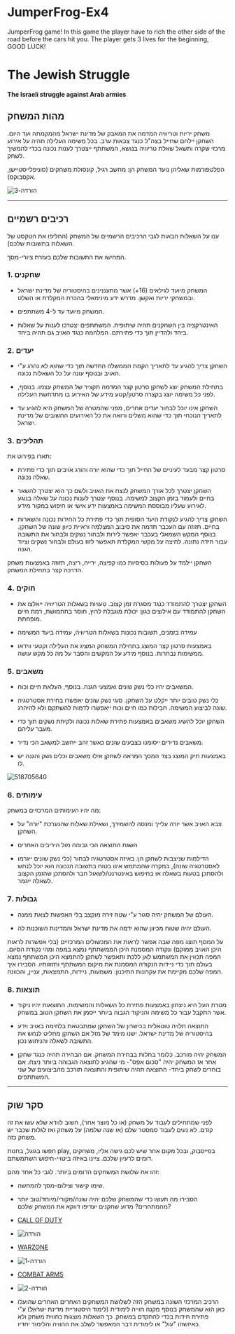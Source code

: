 # JumperFrog-Ex4
JumperFrog game!
In this game the player have to rich the other side of the road before the cars hit you.
The player gets 3 lives for the beginning, 
GOOD LUCK!


# The Jewish Struggle

**The Israeli struggle against Arab armies**

## מהות המשחק
משחק יריות וטריוויה המדמה את המאבק של מדינת ישראל מהמקמתה ועד היום. השחקן יילחם שחייל בצה"ל כנגד צבאות ערב. בכל משימה העלילה תהיה על אירוע מרכזי שקרה ותשאל שאלת טריוויה בנושא, המשתתף ייצטרך לענות נכונה בכדי להמשיך לשחק.

הפלטפורמות שאליהן נועד המשחק הן: מחשב רגיל, קונסולת משחקים (סוניפלייסטיישן, אקסבוקס).

![הורדה-_3_](https://user-images.githubusercontent.com/63556870/139681176-00d0da8a-73ee-4f4c-ad86-3ee7e83aeb48.png)

---


## רכיבים רשמיים

ענו על השאלות הבאות לגבי הרכיבים הרשמיים של המשחק
(החליפו את הטקסט של השאלות בתשובות שלכם).

המחישו את התשובות שלכם בעזרת ציורי-מסך.

### 1. שחקנים

* המשחק מיועד לגילאים (16+) אשר מתעננינים בהיסטוריה של מדינת ישראל ובמשחקי יריות ואקשן. מדרש ידע מינימאלי בהכרת המקלדת או השלט.

* המשחק מיועד עד ל-4 משתתפים.

* האינטרקציה בין השחקנים תהיה שיתופית. המשתתפים יצטרכו לענות על שאלות ביחד ולהדיין תוך כדי פתירתם. המלחמה כנגד האויב גם תהיה ביחד. 

### 2. יעדים

* השחקן צריך להגיע עד לתאריך הקמת הממשלה החדשה תוך כדי שהוא לא נהרג ע"י האויב ובנוסף עונה על כל השאלות נכונה.

* בתחילת המשחק יוצג לשחקן סרטון קצר המדמה תקציר של המשחק עצמו. בנוסף, לפני כל משימה יוצג בקצרה סרטון/קטע מידע של האירוע בו מתרחשת העלילה.

* השחקן אינו יוכל לבחור יעדים אחרים, מפני שהמטרה של המשחק היא להגיע עד לתאריך הנוכחי תוך כדי שהוא משלים ורואה את כל האירועים החשובים של מדינת ישראל.

### 3. תהליכים

תארו בפירוט את:

* סרטון קצר מבעד לעיניים של החייל תוך כדי שהוא יורה והורג אויבים תוך כדי פתירת שאלה נכונה.

* השחקן יצטרך לכל אורך המשחק לנצח את האויב ולשם כך הוא יצטרך להשאר בחיים ולעמוד בזמן הקצוב למשימה. בנוסף יצטרך לענות נכונה על שאלה בנוגע לאירוע שעליו מבוססת המשימה באמצעות ידע אישי או חיפוש במקור מידע.

* השחקן צריך להגיע לנקודת היעד הסופית תוך כדי פתירת כל החידות נכונה והשארות בחיים.
תזוזה עם העכבר תדמה את סיבוב המצלמה וראיית כיוון שונה של השחקן. בנוסף המקש השמאלי בעכבר יאפשר לירות ולבחור נשקים ולבחור את התשובה עבור חידה נתונה.
לחיצה על מקשי המקלדת תאפשר לזוז בעולם ולבחור נשקים וציוד הגנה.

השחקן יילמד על פעולות בסיסיות כמו קפיצה, ירייה, ריצה, תזוזה באמצעות משחק הדרכה קצר בתחילת המשחק.




### 4. חוקים

* השחקן יצטרך להתמודד כנגד מסגרת זמן קצוב. טעויות בשאלות הטריוויה ייאלצו את השחקן להתמודד עם אילוצים כגון: יכולת מוגבלת לרוץ, חוסר בתחמושת, רמת חיים מופחתת.

* עמידה בזמנים, תשובות נכונות בשאלות הטריוויה, עמידה ביעד המשימה

* באמצעות סרטון קצר המוצג בתחילת המשחק המציג את העלילה וקטעי ווידאו ממשימות נבחרות. בנוסף מידע על המקשים והסבר על מה כל מקש עושה.  


### 5. משאבים

* המשאבים יהיו כלי נשק שונים ואמצעי הגנה. בנוסף, העלאת חיים וכוח.

* כלי נשק טובים יותר ייקלט על השחקן. סוגי נשק שונים יאפשרו בחירת אסטרטגיה שונה לביצוע המשימה. חבילות כמו חיים וכוח ייאפשרו לדמות להשתקם ולא להיהרג.

* השחקן יוכל להשיג משאבים באמצעות פתירת שאלות נכונה ולקיחת נשקים תוך כדי מעבר עליהם.

* משאבים נדירים ייסומנו בצבעים שונים כאשר זהב ייחשב למשאב הכי נדיר.

* באמצעות תיק המוצג בצד המסך המראה לשחקן אילו משאבים וכלים נשק והגנה יש לו.

![518705640](https://user-images.githubusercontent.com/63556870/139682310-80650236-cfd7-472d-bdca-0c91f400bfc5.png)


### 6. עימותים

מה יהיו העימותים המרכזיים במשחק:

* צבא האויב אשר יורה עלייך ומנסה להשמידך, ושאילת שאלות שהנערכת "יורה" על השחקן.

* השגת התוצאה הכי גבוהה מול היריבים האחרים

* הדילמות שניצבות לשחקן הן: באיזה אסטרטגיה לבחור (כלי נשק שונים ייגרמו לאסטרטגיה שונה), במקרה שהמתמש אינו בטוח בתשובה הנכונה הוא יוכל לנחש ולהסתכן בטעות בשאלה או בחיפוש באינטרנט/לשאול חבר ולהסתכן שהזמן הקצוב לשאלה ייגמר.  


### 7. גבולות


* העולם של המשחק יהיה סגור ע"י שטח זירה מוקצב בלי האפשות לצאת ממנה.

* העולם יהיה שטוח מכיוון שהוא ידמה את מדינת ישראל והמדינות השוכנות לה.

על המסף תוצג מפה שבה אפשר לראות את המכשולים המרכזיים (בלי אפשרות לראות היכן האויב ממוקם) ונקודה המסמנת היכן הממשתתף נמצא במפה ומהי נקודת הסיום.
המפה תכווין את המשתמש לאן ללכת ותאפשר לשחקן להתמצא היכן המשתתף נמצא בעולם תוך כדי ניידות הנקודה המסמנת את מיקום המשתתף ותזוזותיו.
הסבירו איך המפה שלכם מקיימת את עקרונות התיכנון: משמעות, ניידות, התמצאות, עניין, והכוונה.


### 8. תוצאות

* מטרת העל היא ניצחון באמצעות פתירת כל השאלות והמשימות. התוצאות יהיו ניקוד אשר התקבל עבור כל משימה והניקוד הגבוה ביותר ייסמן את השחקן הטוב במשחק.

* התוצאה תלויה טוטאלית בכישרון של השחקן שמתבטאת בלחימה באויב וידע בהיסטוריה של מדינת ישראל. ישנו מימד של מזל אם השחקן מחליט לנחש את התשובה לשאלה והניחוש נכון.

* המשחק יהיה מורכב. כלומר בתלות בבחירת המשחק. אם הבחירה תהיה כנגד שחקן אחר אז המשחק יהיה "סכום אפס"- מי שהגיע לתוצאה הגבוהה ביותר ניצח. אם בוחרים לשחק ביחד- התוצאה תהיה שיתופית והתוצאה תורכב מהביצועים של שני המשתתפים.

---

## סקר שוק

לפני שמתחילים לעבוד על משחק (או כל מוצר אחר), חשוב לוודא שלא עשו את זה קודם. לא נעים לעבוד סמסטר שלם (או שנה שלמה) על משחק ואז לגלות שכבר יש משחק כזה.

חפשו בגוגל, בחנות play, בפייסבוק, ובכל מקום אחר שיש לכם גישה אליו, משחקים דומים לרעיון שלכם. ציינו באיזה ביטויי-חיפוש השתמשתם.

זהו את שלושת המשחקים הדומים ביותר. לגבי כל אחד מהם:

* שימו קישור וצילום-מסך להמחשה.
* הסבירו מה תעשו כדי שהמשחק שלכם יהיה שונה/מקורי/מיוחד/טוב יותר מהמתחרים?  מדוע שחקנים יעדיפו דווקא את המשחק שלכם?


* [CALL OF DUTY](https://www.callofduty.com/)
* ![הורדה](https://user-images.githubusercontent.com/63556870/139678022-f6628912-5692-44d3-91ed-a7e4917907d0.png)

* [WARZONE](https://www.callofduty.com/warzone)
* ![הורדה-_1_](https://user-images.githubusercontent.com/63556870/139678708-3c5020f0-3d32-4333-8cc5-973372fdbfd1.png)

* [COMBAT ARMS](https://combatarms-c.valofe.com/main)
* ![הורדה-_2_](https://user-images.githubusercontent.com/63556870/139679389-067c96c9-9f47-47e7-990e-43a47eb78b60.png)

* הרכיב המרכזי השונה במשחק הזה לשלושת המשחקים האחרים האחרים שהועלו כאן הוא שהמשחק בנוסף מקנה חוייה לימודית (לימוד היסטוריית מדינת ישראל) ע"י פתירת חידות בכדי להתקדם במשחק. כך השאלות מוצגות כחווית משחק ולא כאיזשהו "עול" או לימודית דבר המאפשר לשלב את ההוויה והלימוד יחדיו. 

</div>

